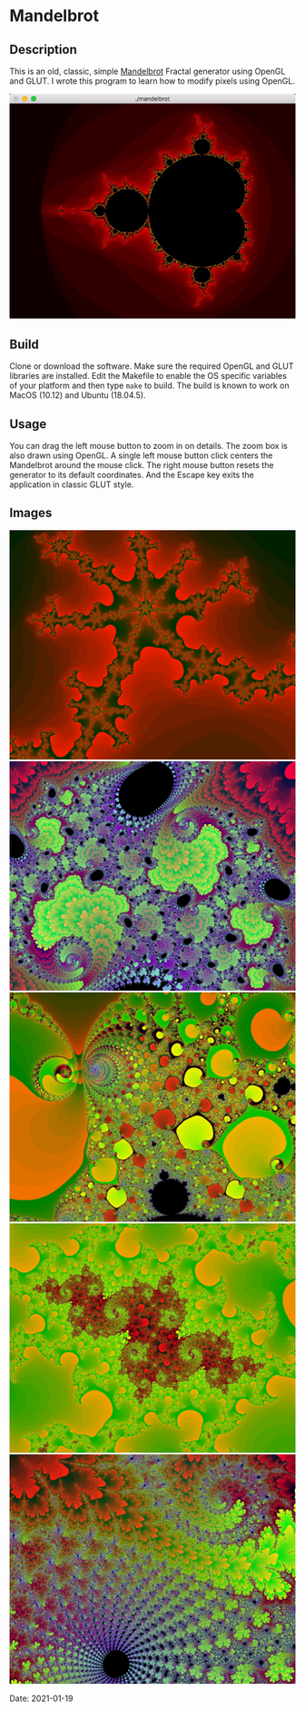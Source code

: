 # Mandelbrot

## Description

This is an old, classic, simple [Mandelbrot](https://en.wikipedia.org/wiki/Mandelbrot_set) Fractal generator using OpenGL and GLUT. I wrote this program to learn how to modify pixels using OpenGL.

![Mandelbrot](images/Mandelbrot.jpeg)

## Build

Clone or download the software. Make sure the required OpenGL and GLUT libraries are installed. Edit the Makefile to enable the OS specific variables of your platform and then type `make` to build. The build is known to work on MacOS (10.12) and Ubuntu (18.04.5).

## Usage

You can drag the left mouse button to zoom in on details. The zoom box is also drawn using OpenGL. A single left mouse button click centers the Mandelbrot around the mouse click. The right mouse button resets the generator to its default coordinates. And the Escape key exits the application in classic GLUT style.

## Images

<img src="images/Mandelbrot2.jpeg" width="640" />
<img src="images/Mandelbrot3.jpeg" width="640" />
<img src="images/Mandelbrot5.jpeg" width="640" />
<img src="images/Mandelbrot6.jpeg" width="640" />
<img src="images/Mandelbrot7.jpeg" width="640" />

Date: 2021-01-19

